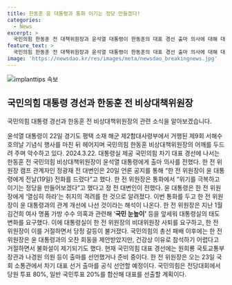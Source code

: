 ```yaml
---
title: 한동훈 윤 대통령과 통화 이기는 정당 만들겠다!
categories:
  - News
excerpt: >
  국민의힘 한동훈 전 대책위원장과 윤석열 대통령이 한동훈의 대표 경선 출마 의사에 대해 대화를 나눈 후 헤어졌다. 이에 대통령은 한 전 위원장에게 격려의 말을 전하며 관계 개선 시도가 나왔다. 이전에는 갈등과 불화설이 있었지만, 이제 한 전 위원장은 차기 대표 선거 출마를 공식 선언할 예정이다. 현재 대표 경선에는 여러 후보가 출마를 선언했거나 준비 중이며, 국민의힘은 당원 투표와 일반 국민 투표를 합산하여 대표를 선출할 예정이다.
feature_text: >
  국민의힘 한동훈 전 대책위원장과 윤석열 대통령이 한동훈의 대표 경선 출마 의사에 대해 대화를 나눈 후 헤어졌다. 이에 대통령은 한 전 위원장에게 격려의 말을 전하며 관계 개선 시도가 나왔다. 이전에는 갈등과 불화설이 있었지만, 이제 한 전 위원장은 차기 대표 선거 출마를 공식 선언할 예정이다. 현재 대표 경선에는 여러 후보가 출마를 선언했거나 준비 중이며, 국민의힘은 당원 투표와 일반 국민 투표를 합산하여 대표를 선출할 예정이다.
image: 'https://newsdao.kr/res/images/meta/newsdao_breakingnews.jpg'
---
```


<p><img src="https://newsdao.kr/res/images/meta/newsdao_breakingnews.jpg" alt="implanttips 속보" /></p>

<h2 data-ke-size="size26">국민의힘 대통령 경선과 한동훈 전 비상대책위원장</h2>

<p>국민의힘 대통령 경선과 한동훈 전 비상대책위원장의 관련 소식을 알아보겠습니다.</p>

<p data-ke-size="size16">윤석열 대통령이 22일 경기도 평택 소재 해군 제2함대사령부에서 거행된 제9회 서해수호의날 기념식 행사를 마친 뒤 헤어지며 국민의힘 한동훈 비상대책위원장의 어깨를 두드려 주며 악수하고 있다. 2024.3.22. 대통령실 제공 국민의힘 차기 대표 경선에 나서는 한동훈 전 국민의힘 비상대책위원장이 윤석열 대통령에게 출마 의사를 전했다. 한 전 위원장 캠프 관계자인 정광재 전 대변인은 20일 언론 공지를 통해 “한 전 위원장이 윤 대통령에게 전날(19일) 전화를 드렸다”고 했다. 한 전 위원장은 통화에서 “위기를 극복하고 이기는 정당을 만들어보겠다”고 했다고 정 전 대변인이 전했다. 윤 대통령은 한 전 위원장에게 ‘열심히 하라’는 취지의 격려를 한 것으로 알려졌다. 이번 통화를 두고 한 전 위원장이 윤 대통령과의 관계 개선에 나선 것이라는 해석이 나온다. 한 전 위원장은 지난 1월 김건희 여사 명품 가방 수수 의혹과 관련해 ‘<b>국민 눈높이’</b> 등을 앞세워 대통령실의 태도 변화를 요구했다. 이에 대통령실이 한 전 위원장의 비대위원장 사퇴를 요구하고, 한 전 위원장이 이를 거절하면서 당정 갈등이 불거졌다. 국민의힘의 총선 패배 이후에는 한 전 위원장은 윤 대통령과의 오찬 회동을 제안받았지만, 건강상 이유로 참석하기 어렵다고 거절하면서 불화설이 제기되기도 했다. 현재 국민의힘 대표 경선에는 원희룡 국토교통부 장관과 나경원 의원 등이 출마를 선언했거나 준비 중이다. 한 전 위원장은 오는 23일 국회 소통관에서 차기 대표 선거 출마를 공식 선언할 예정이다. 국민의힘은 전당대회에서 당원 투표 80%, 일반 국민투표 20%를 합산해 대표를 선출할 계획이다.</p>

